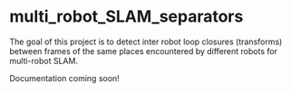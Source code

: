 # multi_robot_SLAM_separators
The goal of this project is to detect inter robot loop closures (transforms) between frames of the same places encountered by different robots for multi-robot SLAM.

Documentation coming soon!
